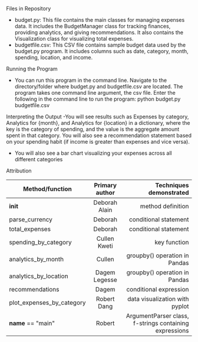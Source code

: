 Files in Repository
- budget.py: This file contains the main classes for managing expenses data. It includes the BudgetManager class for tracking finances, providing analytics,
  and giving recommendations. It also contains the Visualization class for visualizing total expenses.
- budgetfile.csv: This CSV file contains sample budget data used by the budget.py program. It includes columns such as date, category, month, spending, location, and income.

Running the Program
- You can run this program in the command line. Navigate to the directory/folder where budget.py and budgetfile.csv are located. The program takes one command line
  argument, the csv file. Enter the following in the command line to run the program: python budget.py budgetfile.csv

Interpreting the Output
-You will see results such as Expenses by category, Analytics for {month}, and Analytics for {location} in a dictionary, where the key is the category of spending, and the 
value is the aggregate amount spent in that category. You will also see a recommendation statement based on your spending habit (if income is greater than expenses and vice
versa).
- You will also see a bar chart visualizing your expenses across all different categories

Attribution



| Method/function | Primary author | Techniques demonstrated  |
| ------------- |:-------------:| -----:|
| __init__     | Deborah Alain | method definition |
| parse_currency     | Deborah     | conditional statement |
| total_expenses   | Deborah      |  conditional statement  |
| spending_by_category | Cullen Kweti      | key function |
| analytics_by_month | Cullen |  groupby() operation in Pandas |
| analytics_by_location | Dagem Legesse |  groupby() operation in Pandas |
| recommendations | Dagem | conditional expression |
| plot_expenses_by_category | Robert Dang | data visualization with pyplot |
| __name__ == "main" | Robert | ArgumentParser class, f-strings containing expressions |




